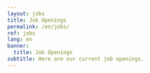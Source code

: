 ```yaml
---
layout: jobs
title: Job Openings
permalink: /en/jobs/
ref: jobs
lang: en
banner:
  title: Job Openings
subtitle: Here are our current job openings.
---
```

